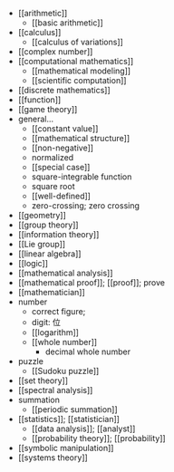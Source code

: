 - [[arithmetic]]
    - [[basic arithmetic]]
- [[calculus]]
    - [[calculus of variations]]
- [[complex number]]
- [[computational mathematics]] 
    - [[mathematical modeling]]
    - [[scientific computation]]
- [[discrete mathematics]]
- [[function]]
- [[game theory]]
- general...
    - [[constant value]]
    - [[mathematical structure]]
    - [[non-negative]]
    - normalized
    - [[special case]]
    - square-integrable function
    - square root
    - [[well-defined]]
    - zero-crossing; zero crossing
- [[geometry]]
- [[group theory]]
- [[information theory]]
- [[Lie group]]
- [[linear algebra]]
- [[logic]]
- [[mathematical analysis]]
- [[mathematical proof]]; [[proof]]; prove
- [[mathematician]]
- number
    - correct figure;
    - digit: 位
    - [[logarithm]]
    - [[whole number]]
        - decimal whole number
- puzzle
    - [[Sudoku puzzle]]
- [[set theory]]
- [[spectral analysis]]
- summation
    - [[periodic summation]]
- [[statistics]]; [[statistician]]
    - [[data analysis]]; [[analyst]]
    - [[probability theory]]; [[probability]]
- [[symbolic manipulation]]
- [[systems theory]]
